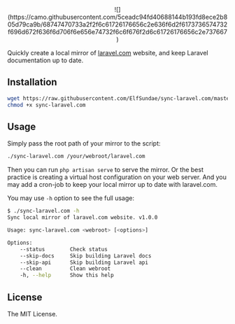 <center>
    ![](https://camo.githubusercontent.com/5ceadc94fd40688144b193fd8ece2b805d79ca9b/68747470733a2f2f6c61726176656c2e636f6d2f6173736574732f696d672f636f6d706f6e656e74732f6c6f676f2d6c61726176656c2e737667)
</center>

Quickly create a local mirror of [laravel.com](https://laravel.com) website, and keep Laravel documentation up to date.

## Installation

```sh
wget https://raw.githubusercontent.com/ElfSundae/sync-laravel.com/master/sync-laravel.com
chmod +x sync-laravel.com
```

## Usage

Simply pass the root path of your mirror to the script:

```sh
./sync-laravel.com /your/webroot/laravel.com
```

Then you can run `php artisan serve` to serve the mirror. Or the best practice is creating a virtual host configuration on your web server. And you may add a cron-job to keep your local mirror up to date with laravel.com.

You may use `-h` option to see the full usage:

```sh
$ ./sync-laravel.com -h
Sync local mirror of laravel.com website. v1.0.0

Usage: sync-laravel.com <webroot> [<options>]

Options:
    --status        Check status
    --skip-docs     Skip building Laravel docs
    --skip-api      Skip building Laravel api
    --clean         Clean webroot
    -h, --help      Show this help
```

## License

The MIT License.
